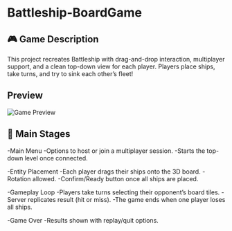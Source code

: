 # Battleship-BoardGame

## 🎮 Game Description

This project recreates Battleship with drag-and-drop interaction, multiplayer support, and a clean top-down view for each player. Players place ships, take turns, and try to sink each other’s fleet!

## Preview

![Game Preview](Game-Workflow.jpg)

## 🔹 Main Stages

-Main Menu
  -Options to host or join a multiplayer session.
  -Starts the top-down level once connected.
  
-Entity Placement
  -Each player drags their ships onto the 3D board.
  -Rotation allowed.
  -Confirm/Ready button once all ships are placed.
  
-Gameplay Loop
  -Players take turns selecting their opponent’s board tiles.
  -Server replicates result (hit or miss).
  -The game ends when one player loses all ships.
  
-Game Over
  -Results shown with replay/quit options.

